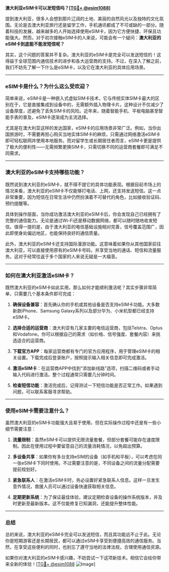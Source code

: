 **澳大利亚eSIM卡可以发短信吗？[[TG💪+ @esim1088](https://t.me/s/esim1088)]**

提到澳大利亚，很多人会想到那片辽阔的土地、美丽的自然风光以及独特的文化氛围。无论是去澳大利亚旅行还是留学工作，手机通讯都成了不可或缺的一部分。随着科技的发展，越来越多的人开始选择使用eSIM卡，因为它方便快捷、环保且功能强大。然而，对于初次接触eSIM卡的人来说，可能会有一个疑问：**澳大利亚的eSIM卡到底能不能发短信呢？**

其实，这个问题的答案并不复杂。澳大利亚的eSIM卡是完全可以发送短信的！这得益于全球范围内通信技术的进步和各大运营商的支持。不过，在深入了解之前，我们不妨先了解一下什么是eSIM卡，以及它在澳大利亚的具体应用场景。

---

### eSIM卡是什么？为什么这么受欢迎？

简单来说，eSIM卡是一种嵌入式虚拟SIM卡技术，它与传统实体SIM卡最大的区别在于，它是直接集成到设备中的，无需额外插入物理卡片。这种设计不仅减少了设备厚度，还避免了丢失SIM卡的风险。近年来，随着智能手机、平板电脑甚至智能手表的普及，eSIM卡逐渐成为主流选择。

尤其是在澳大利亚这样的发达国家，eSIM卡的应用场景非常广泛。例如，当你出国旅游时，不需要再担心购买当地实体SIM卡的麻烦，只需通过网络激活eSIM卡即可轻松联网并使用本地服务。而对留学生或长期居住者而言，eSIM卡更是提供了极大的便利性——无需频繁更换SIM卡，只需切换不同的运营商套餐即可满足不同需求。

---

### 澳大利亚的eSIM卡支持哪些功能？

既然说到澳大利亚的eSIM卡，就不得不提它的具体功能表现。根据目前市场上的情况来看，澳大利亚的eSIM卡不仅能够打电话、上网，还支持发送短信。这一点非常重要，因为短信在日常生活中仍然扮演着不可替代的角色，比如接收验证码、预约提醒等。

具体到操作层面，当你成功激活澳大利亚的eSIM卡后，你会发现自己已经拥有了完整的通信能力。无论是通过Wi-Fi还是移动数据网络，都可以随时随地收发短信。值得一提的是，由于澳大利亚的电信基础设施相对完善，信号覆盖范围广，因此即使身处偏远地区，也能保持良好的通信质量。

此外，澳大利亚的eSIM卡还支持国际漫游功能。这意味着如果你从其他国家前往澳大利亚，可以直接使用原有的eSIM卡号码，并享受当地的通话、短信和流量服务。这对于经常往返于多个国家的人来说无疑是一大福音。

---

### 如何在澳大利亚激活eSIM卡？

既然澳大利亚的eSIM卡如此实用，那么如何才能顺利激活呢？其实步骤非常简单，只需要几个基本条件即可完成：

1. **确保设备兼容**：首先确认你的手机或其他设备是否支持eSIM卡功能。大多数新款iPhone、Samsung Galaxy系列以及部分华为、小米机型都已经支持eSIM卡。

2. **选择合适的运营商**：澳大利亚有几家主要的电信运营商，包括Telstra、Optus和Vodafone。你可以根据自己的需求（如价格、信号强度、套餐内容）来挑选适合的运营商。

3. **下载官方APP**：每家运营商都有专门的官方应用程序，用于管理eSIM卡的相关设置。下载完成后登录账户，按照提示输入相关信息即可完成激活。

4. **激活eSIM卡**：在运营商APP中找到“添加新线路”选项，扫描二维码或者手动输入代码进行激活。整个过程通常只需要几分钟时间。

5. **检查短信功能**：激活完成后，记得测试一下短信功能是否正常工作。如果遇到问题，可以联系客服寻求帮助。

---

### 使用eSIM卡需要注意什么？

虽然澳大利亚的eSIM卡功能强大且易于使用，但在实际操作过程中还是有一些小细节需要注意：

1. **流量限制**：虽然eSIM卡可以提供无限流量套餐，但部分套餐可能存在速度限制。因此在使用过程中要留意自己的流量消耗情况，以免超出预算。

2. **多设备共享**：如果你有多台支持eSIM的设备（如手机和平板），可以考虑在同一张eSIM卡下同时使用。不过需要注意的是，不同设备之间的流量分配需要提前规划好。

3. **紧急联系人**：在激活eSIM卡时，务必设置好紧急联系人信息。这样一旦发生意外情况，救援人员可以通过设备快速获取相关信息。

4. **定期更新系统**：为了保证最佳体验，建议定期检查设备的操作系统版本，并及时更新至最新版本。这不仅能修复已知漏洞，还能提升整体性能。

---

### 总结

总的来说，澳大利亚的eSIM卡完全可以发送短信，而且其功能远不止于此。无论你是短期游客还是长期居民，都可以通过eSIM卡享受到便捷高效的通信服务。当然，在享受这些便利的同时，也别忘了遵守当地的法律法规，合理使用通信资源。

如果你对澳大利亚的eSIM卡感兴趣，不妨尝试一下这项新技术。相信它会给你带来全新的体验！[[TG💪+ @esim1088](https://t.me/s/esim1088) ![Image](https://i.postimg.cc/4NQfJmqS/Snipaste-2025-05-13-00-14-12.png)]